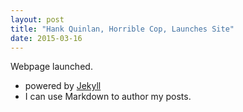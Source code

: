 ```yaml
---
layout: post
title: "Hank Quinlan, Horrible Cop, Launches Site"
date: 2015-03-16
---
```


Webpage launched.

- powered by [Jekyll](http://jekyllrb.com)
- I can use Markdown to author my posts.
